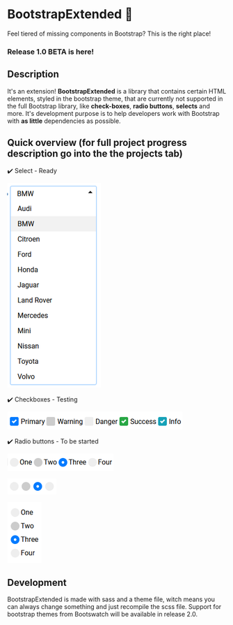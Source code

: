 # BootstrapExtended 📏

Feel tiered of missing components in Bootstrap? This is the right place!

### Release 1.0 BETA is here!

## Description

It's an extension! **BootstrapExtended** is a library that contains certain HTML elements, styled in the bootstrap theme, that are currently not supported in the full Bootstrap library, like **check-boxes**, **radio buttons**, **selects** and more. It's development purpose is to help developers work with Bootstrap with **as little** dependencies as possible.

## Quick overview (for full project progress description go into the the projects tab)

  ✔️ Select - Ready

  ![Combobox-expanded](./screenshots/Select-Expanded.png?raw=true)
  
  ✔️ Checkboxes - Testing
  
  ![Checkboxes](./screenshots/Checkboxes-NotChecked.png?raw=true)

  ✔️ Radio buttons - To be started

  ![Radio](./screenshots/Radio.png?raw=true)

  ![Radio2](./screenshots/Radio-NoText.png?raw=true)

  ![Radio3](./screenshots/Radio-Block.png?raw=true)
  
## Development

BootstrapExtended is made with sass and a theme file, witch means you can always change something and just recompile the scss file. Support for bootstrap themes from Bootswatch will be available in release 2.0.
